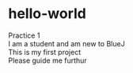 # hello-world
Practice 1 <br>
I am a student and am new to BlueJ <br>
This is my first project <br>
Please guide me furthur
